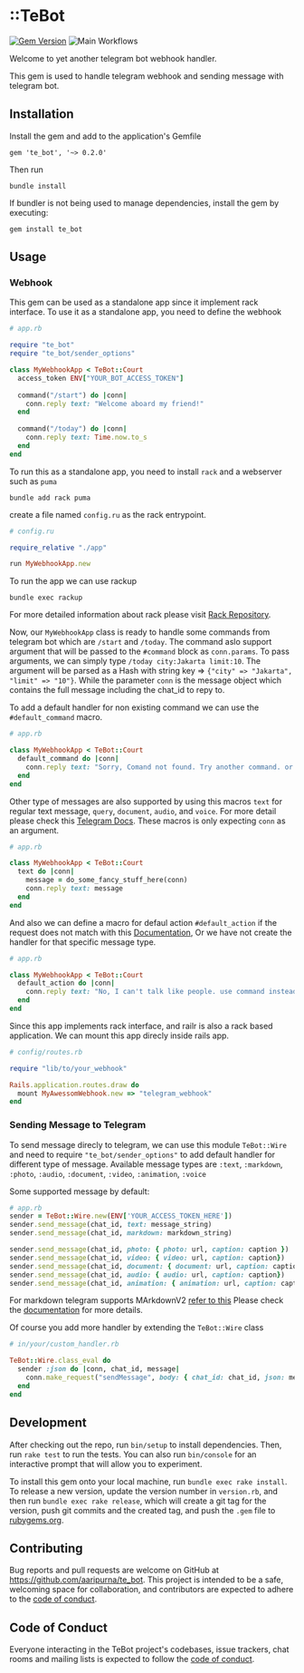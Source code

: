 # ::TeBot

[![Gem Version](https://badge.fury.io/rb/te_bot.svg)](https://badge.fury.io/rb/te_bot) ![Main Workflows](https://github.com/aaripurna/te_bot/actions/workflows/main.yml/badge.svg)

Welcome to yet another telegram bot webhook handler.

This gem is used to handle telegram webhook and sending message with telegram bot.

## Installation

Install the gem and add to the application's Gemfile

    gem 'te_bot', '~> 0.2.0'

Then run

    bundle install    

If bundler is not being used to manage dependencies, install the gem by executing:

    gem install te_bot

## Usage

### Webhook
This gem can be used as a standalone app since it implement rack interface. To use it as a standalone app, you need to define the webhook 
```rb
# app.rb

require "te_bot"
require "te_bot/sender_options"

class MyWebhookApp < TeBot::Court
  access_token ENV["YOUR_BOT_ACCESS_TOKEN"]
    
  command("/start") do |conn|
    conn.reply text: "Welcome aboard my friend!"
  end
    
  command("/today") do |conn|
    conn.reply text: Time.now.to_s
  end
end
```

To run this as a standalone app, you need to install `rack` and a webserver such as `puma`

    bundle add rack puma

create a file named `config.ru` as the rack entrypoint.

```rb
# config.ru

require_relative "./app"

run MyWebhookApp.new
```
To run the app we can use rackup

    bundle exec rackup

For more detailed information about rack please visit [Rack Repository](https://github.com/rack/rack).

Now, our `MyWebhookApp` class is ready to handle some commands from telegram bot which are `/start` and `/today`.
The command aslo support argument that will be passed to the `#command` block as `conn.params`. To pass arguments, we can simply type `/today city:Jakarta limit:10`. The argument will be parsed as a Hash with string key => `{"city" => "Jakarta", "limit" => "10"}`. While the parameter `conn` is the message object which contains the full message including the chat_id to repy to.

To add a default handler for non existing command we can use the `#default_command` macro.

```rb
# app.rb

class MyWebhookApp < TeBot::Court
  default_command do |conn|
    conn.reply text: "Sorry, Comand not found. Try another command. or type /help"
  end
end
```

Other type of messages are also supported by using this macros `text` for regular text message, `query`, `document`, `audio`, and `voice`. For more detail please check this [Telegram Docs](https://core.telegram.org/bots/webhooks#testing-your-bot-with-updates). These macros is only expecting `conn` as an argument.

```rb
# app.rb

class MyWebhookApp < TeBot::Court
  text do |conn|
    message = do_some_fancy_stuff_here(conn)
    conn.reply text: message
  end
end
```
And also we can define a macro for defaul action `#default_action` if the request does not match with this [Documentation](https://core.telegram.org/bots/webhooks#testing-your-bot-with-updates), Or we have not create the handler for that specific message type.

```rb
# app.rb

class MyWebhookApp < TeBot::Court
  default_action do |conn|
    conn.reply text: "No, I can't talk like people. use command instead"
  end
end
```
Since this app implements rack interface, and railr is also a rack based application. We can mount this app direcly inside rails app.

```rb
# config/routes.rb

require "lib/to/your_webhook"

Rails.application.routes.draw do
  mount MyAwessomWebhook.new => "telegram_webhook"
end
```

### Sending Message to Telegram
To send message direcly to telegram, we can use this module `TeBot::Wire`
and need to require `"te_bot/sender_options"` to add default handler for different type of message.
Available message types are `:text`, `:markdown`, `:photo`, `:audio`, `:document`, `:video`, `:animation`, `:voice`

Some supported message by default:
```rb
# app.rb
sender = TeBot::Wire.new(ENV['YOUR_ACCESS_TOKEN_HERE'])
sender.send_message(chat_id, text: message_string)
sender.send_message(chat_id, markdown: markdown_string)

sender.send_message(chat_id, photo: { photo: url, caption: caption })
sender.send_message(chat_id, video: { video: url, caption: caption})
sender.send_message(chat_id, document: { document: url, caption: caption})
sender.send_message(chat_id, audio: { audio: url, caption: caption})
sender.send_message(chat_id, animation: { animation: url, caption: caption})

```

For markdown telegram supports MArkdownV2 [refer to this](https://core.telegram.org/bots/api#markdownv2-style)
Please check the [documentation](https://core.telegram.org/bots/api#sendmessage) for more details.

Of course you add more handler by extending the `TeBot::Wire` class

```ruby
# in/your/custom_handler.rb

TeBot::Wire.class_eval do
  sender :json do |conn, chat_id, message|
    conn.make_request("sendMessage", body: { chat_id: chat_id, json: message }.to_json)
  end
end
```

## Development

After checking out the repo, run `bin/setup` to install dependencies. Then, run `rake test` to run the tests. You can also run `bin/console` for an interactive prompt that will allow you to experiment.

To install this gem onto your local machine, run `bundle exec rake install`. To release a new version, update the version number in `version.rb`, and then run `bundle exec rake release`, which will create a git tag for the version, push git commits and the created tag, and push the `.gem` file to [rubygems.org](https://rubygems.org).

## Contributing

Bug reports and pull requests are welcome on GitHub at https://github.com/aaripurna/te_bot. This project is intended to be a safe, welcoming space for collaboration, and contributors are expected to adhere to the [code of conduct](https://github.com/aaripurna/te_bot/blob/main/CODE_OF_CONDUCT.md).

## Code of Conduct

Everyone interacting in the TeBot project's codebases, issue trackers, chat rooms and mailing lists is expected to follow the [code of conduct](https://github.com/aaripurna/te_bot/blob/main/CODE_OF_CONDUCT.md).
